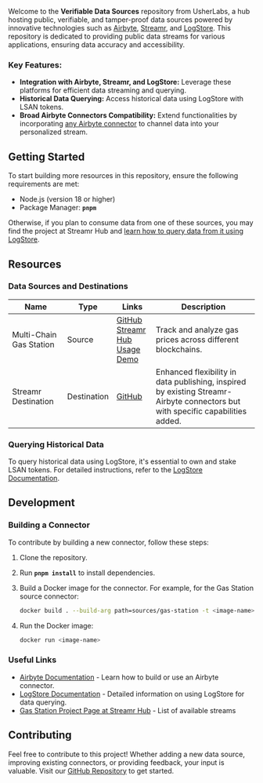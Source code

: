 Welcome to the **Verifiable Data Sources** repository from UsherLabs, a hub hosting public, verifiable, and tamper-proof
data sources powered by innovative technologies such
as [Airbyte](https://airbyte.com/), [Streamr](https://streamr.network/), and [LogStore](https://www.usher.so/logstore/).
This repository is dedicated to providing public data streams for various applications, ensuring data accuracy and
accessibility.

### **Key Features:**

- **Integration with Airbyte, Streamr, and LogStore:** Leverage these platforms for efficient data streaming and
  querying.
- **Historical Data Querying:** Access historical data using LogStore with LSAN tokens.
- **Broad Airbyte Connectors Compatibility:** Extend functionalities by
  incorporating [any Airbyte connector](https://airbyte.com/connectors?connector-type=Sources) to channel data into your
  personalized stream.

## **Getting Started**

To start building more resources in this repository, ensure the following requirements are met:

- Node.js (version 18 or higher)
- Package Manager: **`pnpm`**

Otherwise, if you plan to consume data from one of these sources, you may find the project at Streamr Hub
and [learn how to query data from it using LogStore](https://docs.logstore.usher.so/network/sdk/getting-started).

## **Resources**

### **Data Sources and Destinations**

| Name                    | Type        | Links                                                                                                               | Description                                                                                                                    |
|-------------------------|-------------|---------------------------------------------------------------------------------------------------------------------|--------------------------------------------------------------------------------------------------------------------------------|
| Multi-Chain Gas Station | Source      | [GitHub](https://github.com/usherlabs/verifiable-data-streams/sources/gas-station) </br>[Streamr Hub](https://streamr.network/hub/projects/0x833774c6a6bcffdc67289895167d1190b738803502c89a451bbfd13076e4a61b/overview)</br>[Usage Demo](https://codesandbox.io/p/devbox/multi-chain-gas-station-data-streams-2h4krg) | Track and analyze gas prices across different blockchains.                                                                     |
| Streamr Destination     | Destination | [GitHub](https://github.com/devmate-cloud/streamr-airbyte-connectors/tree/main)                                     | Enhanced flexibility in data publishing, inspired by existing Streamr-Airbyte connectors but with specific capabilities added. |

### **Querying Historical Data**

To query historical data using LogStore, it's essential to own and stake LSAN tokens. For detailed instructions, refer
to the [LogStore Documentation](https://docs.logstore.usher.so/network/cli/getting-started).

## **Development**

### **Building a Connector**

To contribute by building a new connector, follow these steps:

1. Clone the repository.
2. Run **`pnpm install`** to install dependencies.
3. Build a Docker image for the connector. For example, for the Gas Station source connector:

    ```bash
    docker build . --build-arg path=sources/gas-station -t <image-name>
    ```

4. Run the Docker image:

    ```bash
    docker run <image-name>
    ```

### **Useful Links**

- [Airbyte Documentation](https://docs.airbyte.com/) - Learn how to build or use an Airbyte connector.
- [LogStore Documentation](https://docs.logstore.usher.so/) - Detailed information on using LogStore for data querying.
- [Gas Station Project Page at Streamr Hub](https://streamr.network/hub/projects/0x833774c6a6bcffdc67289895167d1190b738803502c89a451bbfd13076e4a61b/overview) - List of available streams

## **Contributing**

Feel free to contribute to this project! Whether adding a new data source, improving existing connectors, or providing
feedback, your input is valuable. Visit our [GitHub Repository](https://github.com/usherlabs/verifiable-data-streams) to
get started.
